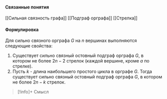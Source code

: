 #### Связанные понятия
[[Сильная связность графа]]
[[Подграф орграфа]]
[[Стрелка]]
#### Формулировка
Для сильно связного орграфа $G$ на $n$ вершинах выполняются следующие свойства:
1) Существует сильно связный остовный подграф орграфа $G$, в котором не более $2n - 2$ стрелок (каждой вершине, кроме $a$ по стрелке).
2) Пусть $k$ - длина наибольшего простого цикла в орграфе $G$. Тогда существует сильно связный остовный подграф орграфа $G$, в котором не более $2n - k$ стрелок. 

>[!info]+ Смысл







